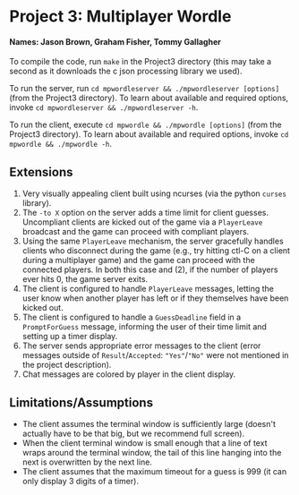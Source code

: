 # Project 3: Multiplayer Wordle

#### Names: Jason Brown, Graham Fisher, Tommy Gallagher

To compile the code, run `make` in the Project3 directory (this may take a second as it downloads the c json processing library we used).

To run the server, run `cd mpwordleserver && ./mpwordleserver [options]` (from the Project3 directory).
To learn about available and required options, invoke `cd mpwordleserver && ./mpwordleserver -h`.

To run the client, execute `cd mpwordle && ./mpwordle [options]` (from the Project3 directory).
To learn about available and required options, invoke `cd mpwordle && ./mpwordle -h`.

## Extensions
 1) Very visually appealing client built using ncurses (via the python `curses` library).
 1) The `-to X` option on the server adds a time limit for client guesses. Uncompliant clients are kicked out of the game via a `PlayerLeave` broadcast and the game can proceed with compliant players.
 1) Using the same `PlayerLeave` mechanism, the server gracefully handles clients who disconnect during the game (e.g., try hitting ctl-C on a client during a multiplayer game) and the game can proceed with the connected players. In both this case and (2), if the number of players ever hits 0, the game server exits.
 1) The client is configured to handle `PlayerLeave` messages, letting the user know when another player has left or if they themselves have been kicked out.
 1) The client is configured to handle a `GuessDeadline` field in a `PromptForGuess` message, informing the user of their time limit and setting up a timer display.
 1) The server sends appropriate error messages to the client (error messages outside of `Result`/`Accepted`: `"Yes"`/`"No"` were not mentioned in the project description).
 1) Chat messages are colored by player in the client display.

## Limitations/Assumptions
 - The client assumes the terminal window is sufficiently large (doesn't actually have to be that big, but we recommend full screen).
 - When the client terminal window is small enough that a line of text wraps around the terminal window, the tail of this line hanging into the next is overwritten by the next line.
 - The client assumes that the maximum timeout for a guess is 999 (it can only display 3 digits of a timer).
